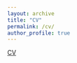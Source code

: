 ```yaml
---
layout: archive
title: "CV"
permalink: /cv/
author_profile: true
---
```


[CV](_pages/abimaelhj_cv_aug2.pdf)
